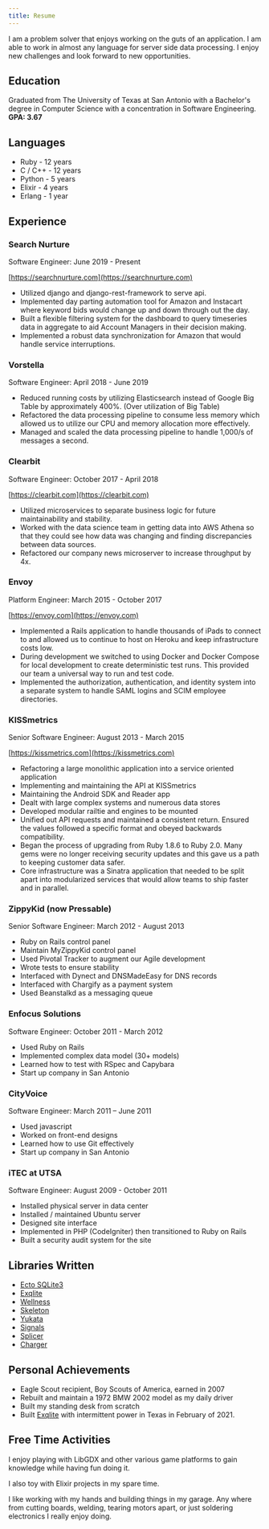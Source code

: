 ```yaml
---
title: Resume
---
```


I am a problem solver that enjoys working on the guts of an application. I am able to
work in almost any language for server side data processing. I enjoy new challenges and
look forward to new opportunities.


## Education

Graduated from The University of Texas at San Antonio with a Bachelor's degree
in Computer Science with a concentration in Software Engineering. **GPA: 3.67**


## Languages

  * Ruby - 12 years
  * C / C++ - 12 years
  * Python - 5 years
  * Elixir - 4 years
  * Erlang - 1 year


## Experience

### Search Nurture
Software Engineer: June 2019 - Present

[https://searchnurture.com](https://searchnurture.com)

* Utilized django and django-rest-framework to serve api.
* Implemented day parting automation tool for Amazon and Instacart where keyword bids
  would change up and down through out the day.
* Built a flexible filtering system for the dashboard to query timeseries data in
  aggregate to aid Account Managers in their decision making.
* Implemented a robust data synchronization for Amazon that would handle service
  interruptions.


### Vorstella
Software Engineer: April 2018 - June 2019

* Reduced running costs by utilizing Elasticsearch instead of Google Big Table
  by approximately 400%. (Over utilization of Big Table)
* Refactored the data processing pipeline to consume less memory which allowed
  us to utilize our CPU and memory allocation more effectively.
* Managed and scaled the data processing pipeline to handle 1,000/s of messages
  a second.

### Clearbit
Software Engineer: October 2017 - April 2018

[https://clearbit.com](https://clearbit.com)

* Utilized microservices to separate business logic for future maintainability
  and stability.
* Worked with the data science team in getting data into AWS Athena so that they
  could see how data was changing and finding discrepancies between data
  sources.
* Refactored our company news microserver to increase throughput by 4x.

### Envoy
Platform Engineer: March 2015 - October 2017

[https://envoy.com](https://envoy.com)

* Implemented a Rails application to handle thousands of iPads to connect to and
  allowed us to continue to host on Heroku and keep infrastructure costs low.
* During development we switched to using Docker and Docker Compose for local
  development to create deterministic test runs. This provided our team a
  universal way to run and test code.
* Implemented the authorization, authentication, and identity system into a
  separate system to handle SAML logins and SCIM employee directories.

### KISSmetrics
Senior Software Engineer: August 2013 - March 2015

[https://kissmetrics.com](https://kissmetrics.com)

  * Refactoring a large monolithic application into a service oriented
    application
  * Implementing and maintaining the API at KISSmetrics
  * Maintaining the Android SDK and Reader app
  * Dealt with large complex systems and numerous data stores
  * Developed modular railtie and engines to be mounted
  * Unified out API requests and maintained a consistent return. Ensured the
    values followed a specific format and obeyed backwards compatibility.
  * Began the process of upgrading from Ruby 1.8.6 to Ruby 2.0. Many gems were
    no longer receiving security updates and this gave us a path to keeping
    customer data safer.
  * Core infrastructure was a Sinatra application that needed to be split apart
    into modularized services that would allow teams to ship faster and in
    parallel.

### ZippyKid (now Pressable)
Senior Software Engineer: March 2012 - August 2013

  * Ruby on Rails control panel
  * Maintain MyZippyKid control panel
  * Used Pivotal Tracker to augment our Agile development
  * Wrote tests to ensure stability
  * Interfaced with Dynect and DNSMadeEasy for DNS records
  * Interfaced with Chargify as a payment system
  * Used Beanstalkd as a messaging queue

### Enfocus Solutions
Software Engineer: October 2011 - March 2012

  * Used Ruby on Rails
  * Implemented complex data model (30+ models)
  * Learned how to test with RSpec and Capybara
  * Start up company in San Antonio

### CityVoice
Software Engineer: March 2011 – June 2011

  * Used javascript
  * Worked on front-end designs
  * Learned how to use Git effectively
  * Start up company in San Antonio

### iTEC at UTSA
Software Engineer: August 2009 - October 2011

  * Installed physical server in data center
  * Installed / maintained Ubuntu server
  * Designed site interface
  * Implemented in PHP (CodeIgniter) then transitioned to Ruby on Rails
  * Built a security audit system for the site

## Libraries Written

  * [Ecto SQLite3](https://github.com/elixir-sqlite/ecto_sqlite3)
  * [Exqlite](https://github.com/elixir-sqlite/exqlite)
  * [Wellness](https://github.com/warmwaffles/wellness)
  * [Skeleton](https://github.com/warmwaffles/skeleton)
  * [Yukata](https://github.com/warmwaffles/yukata)
  * [Signals](https://github.com/warmwaffles/signals)
  * [Splicer](https://github.com/zippykid/splicer)
  * [Charger](https://github.com/warmwaffles/charger)

## Personal Achievements

  * Eagle Scout recipient, Boy Scouts of America, earned in 2007
  * Rebuilt and maintain a 1972 BMW 2002 model as my daily driver
  * Built my standing desk from scratch
  * Built [Exqlite](https://github.com/elixir-sqlite/exqlite) with intermittent power in
    Texas in February of 2021.

## Free Time Activities

I enjoy playing with LibGDX and other various game platforms to gain knowledge
while having fun doing it.

I also toy with Elixir projects in my spare time.

I like working with my hands and building things in my garage. Any where from
cutting boards, welding, tearing motors apart, or just soldering electronics I
really enjoy doing.

